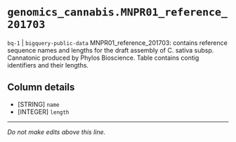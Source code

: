 # `genomics_cannabis.MNPR01_reference_201703`
`bq-1` | `bigquery-public-data`
MNPR01_reference_201703: contains reference sequence names and lengths for the draft assembly of C. sativa subsp. Cannatonic produced by Phylos Bioscience.  Table contains contig identifiers and their lengths.

## Column details
* [STRING]    `name`
* [INTEGER]   `length`

-------------------------------------------------------------------------------
*Do not make edits above this line.*
